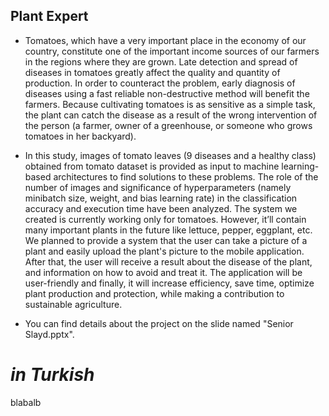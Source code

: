 ## Plant Expert
-    Tomatoes, which have a very important place in the economy of our country, constitute one of the important income sources of our farmers in the regions where they are grown. Late detection and spread of diseases in tomatoes greatly affect the quality and quantity of production. In order to counteract the problem, early diagnosis of diseases using a fast reliable non-destructive method will benefit the farmers. Because cultivating tomatoes is as sensitive as a simple task, the plant can catch the disease as a result of the wrong intervention of the person (a farmer, owner of a greenhouse, or someone who grows tomatoes in her backyard). 

-    In this study, images of tomato leaves (9 diseases and a healthy class) obtained from tomato dataset is provided as input to machine learning-based architectures to find solutions to these problems. The role of the number of images and significance of hyperparameters (namely minibatch size, weight, and bias learning rate) in the classification accuracy and execution time have been analyzed. The system we created is currently working only for tomatoes. However, it’ll contain many important plants in the future like lettuce, pepper, eggplant, etc. We planned to provide a system that the user can take a picture of a plant and easily upload the plant's picture to the mobile application. After that, the user will receive a result about the disease of the plant, and information on how to avoid and treat it. The application will be user-friendly and finally, it will increase efficiency, save time, optimize plant production and protection, while making a contribution to sustainable agriculture.

-    You can find details about the project on the slide named "Senior Slayd.pptx".

# *in Turkish* 

blabalb
